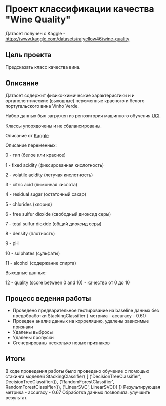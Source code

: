 # Проект классификации качества "Wine Quality"
Датасет получен с Kaggle - https://www.kaggle.com/datasets/rajyellow46/wine-quality
## Цель проекта

Предсказать класс качества вина.

## Описание

Датасет содержит физико-химические характеристики и и органолептические (выходные) переменные красного и белого португальского вина Vinho Verde. 

Набор данных был загружен из репозитория машинного обучения [UCI](https://https://archive.ics.uci.edu/ml/datasets/wine+quality).

Классы упорядочены и не сбалансированы.


Описание от  [Kaggle](https://https://www.kaggle.com/datasets/rajyellow46/wine-quality?resource=download)

Описание переменных:

0 - тип (белое или красное)

1 - fixed acidity (фиксированная кислотность)

2 - volatile acidity (летучая кислотность)

3 - citric acid (лимонная кислота)

4 - residual sugar (остаточный сахар)

5 - chlorides (хлорид)

6 - free sulfur dioxide (свободный диоксид серы)

7 - total sulfur dioxide (общий диоксид серы)

8 - density (плотность)

9 - pH

10 - sulphates (сульфаты)

11 - alcohol (содержание спирта)

Выходные данные:

12 - quality (score between 0 and 10) - качество от 0 до 10

## Процесс ведения работы

* Проведено предварительное тестирование на baseline данных без предобработки StackingClassifier ( метрика -  accuracy - 0.61)
* Проведен анализ данных на корреляцию, удалены зависимые признаки
* Удалены выбросы
* Удалены пропуски
* Сгенерированы несколько новых признаков 


## Итоги

В ходе проведения работы было проведено обучение с помощью стэкинга моделей
StackingClassifier(
    [
        ('DecisionTreeClassifier', DecisionTreeClassifier()),
        ('RandomForestClassifier', RandomForestClassifier()),
        ('LinearSVC', LinearSVC())
    ])
Результирующая метрика -  accuracy - 0.67
Обработка данных позволила. улучшить результат.

